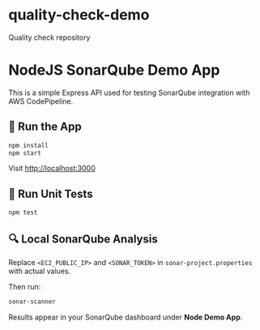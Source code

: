 # quality-check-demo
Quality check repository

# NodeJS SonarQube Demo App

This is a simple Express API used for testing SonarQube integration with AWS CodePipeline.

## 🚀 Run the App
```bash
npm install
npm start
```
Visit [http://localhost:3000](http://localhost:3000)

## 🧪 Run Unit Tests
```bash
npm test
```

## 🔍 Local SonarQube Analysis
Replace `<EC2_PUBLIC_IP>` and `<SONAR_TOKEN>` in `sonar-project.properties` with actual values.

Then run:
```bash
sonar-scanner
```

Results appear in your SonarQube dashboard under **Node Demo App**.

